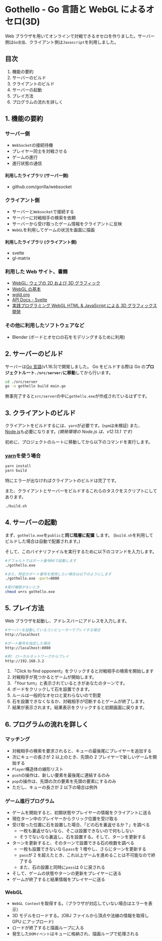 # Gothello - Go 言語と WebGL によるオセロ(3D)

Web ブラウザを用いてオンラインで対戦できるオセロを作りました。サーバー側は`Go言語`、クライアント側は`Javascript`を利用しました。

## 目次

1. 機能の要約
2. サーバーのビルド
3. クライアントのビルド
4. サーバーの起動
5. プレイ方法
6. プログラムの流れを詳しく

## 1. 機能の要約

### サーバー側

- `WebSocket`の接続待機
- プレイヤー同士を対戦させる
- ゲームの進行
- 進行状態の通信

#### 利用したライブラリ (サーバー側)

- github.com/gorilla/websocket

### クライアント側

- サーバーと`Websocket`で接続する
- サーバーに対戦相手の検索を依頼
- サーバーから受け取ったゲーム情報をクライアントに反映
- `WebGL`を利用してゲームの状況を画面に描画

#### 利用したライブラリ (クライアント側)

- svelte
- gl-matrix

### 利用した Web サイト、書籍

- [WebGL: ウェブの 2D および 3D グラフィック](https://developer.mozilla.org/ja/docs/Web/API/WebGL_API)
- [WebGL の基本](https://webglfundamentals.org/webgl/lessons/ja/)
- [wgld.org](https://wgld.org/)
- [API Docs - Svelte](https://svelte.dev/docs)
- [実践プログラミング WebGL HTML & JavaScript による 3D グラフィックス開発](https://www.shoeisha.co.jp/book/detail/9784798129532)

### その他に利用したソフトウェアなど

- Blender (ボードとオセロの石をモデリングするために利用)

## 2. サーバーのビルド

サーバーは[Go 言語](https://golang.org/)(v1.16.5)で開発しました。
Go をビルドする際は Go の**プロジェクトルート`./src/server/`に移動**してから行います。

```sh
cd ./src/server
go -o gothello build main.go
```

無事完了すると`src/server`の中に`gothello.exe`が作成されているはずです。

## 3. クライアントのビルド

クライアントをビルドするには、`yarn`が必要です。(`npm`は未検証)
また、[Node.js](https://nodejs.org/ja/)も必要になります。_(開発環境の Node.js は、v12.13.1 です)_

初めに、プロジェクトのルートに移動してから以下のコマンドを実行します。

### [yarn](https://yarnpkg.com/getting-started)を使う場合

```sh
yarn install
yarn build
```

特にエラーが出なければクライアントのビルドは完了です。

また、クライアントとサーバーをビルドするこれらのタスクをスクリプトにしてあります。

```sh
./build.sh
```

## 4. サーバーの起動

まず、`gothello.exe`を`public`と**同じ階層に配置** します。
(`build.sh`を利用してビルドした場合は自動で配置されます。)

そして、このバイナリファイルを実行するために以下のコマンドを入力します。

```sh
#デフォルトではポート番号80で起動します
./gothello.exe

#また、特定のポート番号を使用したい場合は以下のようにします
./gothello.exe -port=8080

#実行権限がないとき
chmod u+rx gothello.exe
```

## 5. プレイ方法

Web ブラウザを起動し、アドレスバーにアドレスを入力します。

```sh
#サーバーを起動しているコンピューターでプレイする場合
http://localhost

#ポート番号を指定した場合
http://localhost:8080

#例: ローカルネットワークからプレイ
http://192.168.3.2
```

1. 「Click to find opponent」をクリックすると対戦相手の検索を開始します
2. 対戦相手が見つかるとゲームが開始します。
3. 「Your turn」と表示されているときがあなたのターンです。
4. ボードをクリックして石を設置できます。
5. ルールは一般的なオセロと変わらないので割愛
6. 石を設置できなくなるか、対戦相手が切断するとゲームが終了します。
7. 結果が表示されます。結果表示をクリックすると初期画面に戻ります。

## 6. プログラムの流れを詳しく

### マッチング

- 対戦相手の検索を要求されると、キューの最後尾にプレイヤーを追加する
- 次にキューの長さが 2 以上のとき、先頭の 2 プレイヤーで新しいゲームを開始する
- `Player`構造体の線形リスト
- `push`の操作は、新しい要素を最後尾に連結するのみ
- `pop`の操作は、先頭の次の要素を先頭の要素にするのみ
- ただし、キューの長さが 2 以下の場合は例外

### ゲーム進行プログラム

- ゲームを開始すると、初期状態やプレイヤーの情報をクライアントに送る
- 現在ターン中のプレイヤーからクリック位置を受け取る
- 受け取った位置に石を設置した場合、「どの石を裏返せるか？」を調べる
  - 一枚も裏返せないなら、そこは設置できないので何もしない
  - そうでないなら裏返し、石を設置する。そして、ターンを更新する
- ターンを更新すると、そのターンで設置できる石の枚数を調べる
  - 一枚も設置できないなら`pass`を 1 増やし、さらにターンを更新する
  - `pass`が 2 を超えたとき、これ以上ゲームを進めることは不可能なので終了する
  - また、石の設置と同時に`pass`は 0 に戻される
- そして、ゲームの状態やターンの更新をプレイヤーに送る
- ゲームが終了すると結果情報をプレイヤーに送る

### WebGL

- `WebGL Context`を取得する。（ブラウザが対応していない場合はエラーを表示）
- 3D モデルをロードする。(OBJ ファイルから頂点や法線の情報を取得し GPU にアップロード)
- ロードが終了すると描画ループに入る
- 発生した`DOMイベント`はキューに格納され、描画ループで処理される
